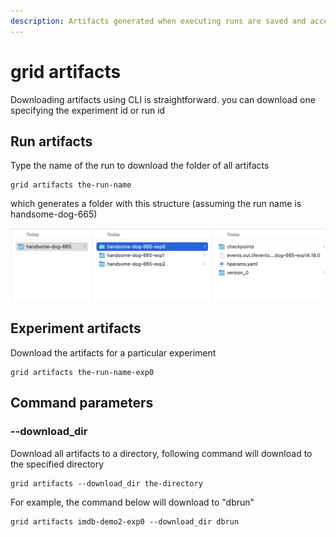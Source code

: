 ```yaml
---
description: Artifacts generated when executing runs are saved and accessible
---
```


# grid artifacts

Downloading artifacts using CLI is straightforward. you can download one specifying the experiment id or run id

## Run artifacts

Type the name of the run to download the folder of all artifacts

```text
grid artifacts the-run-name
```

which generates a folder with this structure \(assuming the run name is handsome-dog-665\)

![](../../../../.gitbook/assets/image%20%2875%29.png)

## Experiment artifacts

Download the artifacts for a particular experiment

```text
grid artifacts the-run-name-exp0
```

## Command parameters

### --download\_dir

Download all artifacts to a directory, following command will download to the specified directory

```text
grid artifacts --download_dir the-directory
```

For example, the command below will download to "dbrun"

```text
grid artifacts imdb-demo2-exp0 --download_dir dbrun
```

